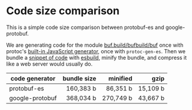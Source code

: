 # Code size comparison

This is a simple code size comparison between protobuf-es and google-protobuf.

We are generating code for the module [buf.build/bufbuild/buf](https://buf.build/bufbuild/buf)
once with protoc's [built-in JavaScript generator](https://github.com/protocolbuffers/protobuf/blob/7ecf43f0cedc4320c1cb31ba787161011b62e741/src/google/protobuf/compiler/js/js_generator.cc), 
once with `protoc-gen-es`. Then we bundle a [snippet of code](./src) with [esbuild](https://esbuild.github.io/),
minify the bundle, and compress it like a web server would usually do.

| code generator    | bundle size             | minified               | gzip               |
|-------------------|------------------------:|-----------------------:|-------------------:|
| protobuf-es       | 160,383 b      | 86,351 b | 15,109 b |
| google-protobuf   | 368,034 b  | 270,749 b    | 43,667 b    |
